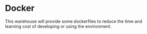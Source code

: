 # Docker

This warehouse will provide some dockerfiles to reduce the time and learning cost of developing or using the environment.
